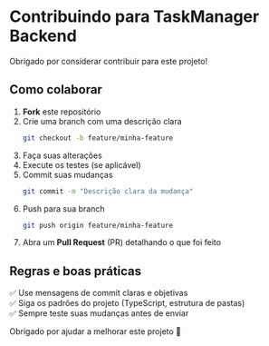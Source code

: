 
# Contribuindo para TaskManager Backend

Obrigado por considerar contribuir para este projeto!

## Como colaborar

1. **Fork** este repositório
2. Crie uma branch com uma descrição clara
   ```bash
   git checkout -b feature/minha-feature
   ```
3. Faça suas alterações
4. Execute os testes (se aplicável)
5. Commit suas mudanças
   ```bash
   git commit -m "Descrição clara da mudança"
   ```
6. Push para sua branch
   ```bash
   git push origin feature/minha-feature
   ```
7. Abra um **Pull Request** (PR) detalhando o que foi feito

## Regras e boas práticas

✅ Use mensagens de commit claras e objetivas  
✅ Siga os padrões do projeto (TypeScript, estrutura de pastas)  
✅ Sempre teste suas mudanças antes de enviar

Obrigado por ajudar a melhorar este projeto 🚀
